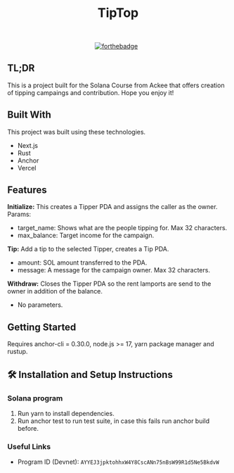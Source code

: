 <h1 align="center">
  TipTop<br/>
</h1>

<br/>

<center>

[![forthebadge](https://forthebadge.com/images/badges/built-with-love.svg)](https://forthebadge.com) &nbsp;

</center>

## TL;DR

This is a project built for the Solana Course from Ackee that offers creation of tipping campaings and contribution. Hope you enjoy it!

## Built With
This project was built using these technologies.

- Next.js
- Rust
- Anchor
- Vercel

## Features

**Initialize:**
This creates a Tipper PDA and assigns the caller as the owner. Params:
- target_name: Shows what are the people tipping for. Max 32 characters.
- max_balance: Target income for the campaign.

**Tip:** Add a tip to the selected Tipper, creates a Tip PDA.
- amount: SOL amount transferred to the PDA.
- message: A message for the campaign owner. Max 32 characters.

**Withdraw:** Closes the Tipper PDA so the rent lamports are send to the owner in addition of the balance.
- No parameters.

## Getting Started

Requires anchor-cli = 0.30.0, node.js >= 17, yarn package manager and rustup.

## 🛠 Installation and Setup Instructions

### Solana program

1. Run yarn to install dependencies.
2. Run anchor test to run test suite, in case this fails run anchor build before.

### Useful Links

- Program ID (Devnet): `AYYEJ3jpktohhxW4Y8CscANn75nBsW99R1d5Ne5BkdvW`